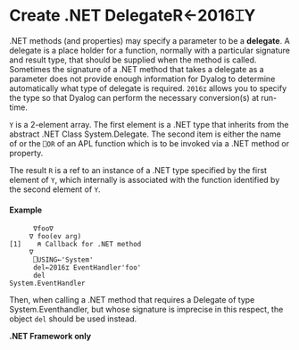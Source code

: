 




<h1 class="heading"><span class="name">Create .NET Delegate</span><span class="command">R←2016⌶Y</span></h1>

.NET methods (and properties) may specify a parameter to be a **delegate**. A delegate is a place holder for a function, normally with a particular signature and result type, that should be  supplied when the method is called. Sometimes the signature of a .NET method that takes a delegate as a parameter does not provide enough information for Dyalog to determine automatically what type of  delegate is required. `2016⌶` allows you to specify the type so that Dyalog can perform the necessary conversion(s) at run-time.



`Y` is a 2-element array. The first element is a .NET type that inherits from the abstract .NET Class System.Delegate. The second item is either the name of or the `⎕OR` of an APL function which is to be invoked via a .NET method or property.


The result `R` is a ref to an instance of a .NET type specified by the first element of `Y`, which internally is associated with the function identified by the second element of `Y`.


#### Example
```apl
      ∇foo∇
     ∇ foo(ev arg)
[1]    ⍝ Callback for .NET method
     ∇
      ⎕USING←'System'
      del←2016⌶ EventHandler'foo'
      del
System.EventHandler

```


Then, when calling a .NET method that requires a Delegate of type System.Eventhandler, but whose signature is imprecise in this respect, the object `del` should be used instead.



**.NET Framework only**


